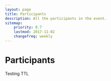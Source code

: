 ```yaml
---
layout: page
title: Participants
description: All the participants in the event.
sitemap:
    priority: 0.7
    lastmod: 2017-11-02
    changefreq: weekly
---
```

<h1>Participants</h1>
Testing TTL
<div id="row" class="row">

</div>


<script>
var array = [
  ["Tino Kreutzer"," York University"  ],
  ["Prativa Baral"," York University"  ],
  ["Bobi Morris"," International Rescue Committee"  ],
  ["William Martin"," Catholic Relief Services"  ],
  ["Ruwan Rataynake"," London School of Hygiene & Tropical Medicine"  ],
  ["Paula Tenaglia"," Action Against Hunger"  ],
  ["Kusum Hachhethu"," World Food Program (mVAM)"  ],
  ["Sandie Walton-Ellery"," ACAPS"  ],
  ["Richard Matthew"," University of California - Irvine"  ],
  ["Jochen Schubert"," University of California - Irvine"  ],
  ["Sifat Reazi"," University of California - Irvine"  ],
  ["Lauren Bateman"," IFRC"  ],
  ["Patrick Vinck"," Harvard Humanitarian Initiative"  ],
  ["Pavel Nabutovsky"," Quoin Inc."  ],
  ["Chris Houston"," Grand Challenges Canada"  ],
  ["Cecilie Hestbæk"," Elrha"  ],
  ["Dan Joseph"," IFRC"  ],
  ["Daliah Adler"," York University"  ],
  ["Syed Imran Ali"," York University"  ],
  ["Aijun An"," York University"  ],
  ["Ali Asgary"," York University"  ],
  ["Mazyar Fallah"," York University"  ],
  ["Raphael Aguiar"," York University"  ],
  ["Parke Godfrey"," York University"  ],
  ["Michaela Hynie"," York University"  ],
  ["Rahmah Khalid"," York University"  ],
  ["Usman Khan"," York University"  ],
  ["James Orbinski"," York University"  ],
  ["Spiros Pagiatakis"," York University"  ],
  ["Quazi Rahman"," York University"  ],
  ["Steven Wang"," York University"  ],
  ["Mary Wiktorowicz"," York University"  ],
  ["J.L. Crosbie"," MSF Canada"  ],
  ["Oren Jalon"," Independent"  ],
  ["Ben Harvey"," UNHCR"  ],
  ["Jennie Phillips"," University of Toronto"  ],
  ["Mathieu Poirier"," York University"  ],
  ["Aria Ilyad Ahmad"," York University"  ],
  ["Mark Adkins"," York University"  ],
  ["Georges Monette"," York University"  ],
  ["Elena Chopyak"," International Rescue Committee"  ],
  ["Manos Papagelis"," York University"  ],
  ["Seyed Moghadas"," York University"  ],
  ["Jana Daher"," Action Against Hunger"  ],
  ["Farzaneh Heidari"," York University"  ],
  ["Xuan Li"," York University"  ],
  ["Tilemachos Pechlivanoglou"," York University"  ],
  ["Francois Claveau"," Université de Sherbrooke"  ],
  ["Fatima Mussa"," York University"  ],
  ["Catherine Pagiatakis"," National Research Council Canada"  ],
  ["Guillaume Dandurand"," Université de Sherbrooke"  ],
  ["Jean-Francois Dubé"," Université de Sherbrooke"  ],
  ["Gautham Krishnaraj"," Humanitarian Health Ethics Research Group & Field Innovation Team"  ],
  ["Victoria Sauveplane"," University of Toronto"  ],
  ["Donna Dupont"," Purple Compass"  ],
  ["Edmond Wach"," CartONG"  ],
  ["Aaron de Mello"," Independent"  ],
  ["Robert DiRaddo"," National Research Council Canada"  ],
  ["Shubhdeep Nagi"," York University"  ],
  ["Elena Gianni"," The New York Times"  ],
  ["Daniel Sellen"," University of Toronto"  ],
  ["Gabriela Gonzalez Martinez"," York University"  ],
  ["Maxym Malynowsky"," REACH"  ],
  ["Nasser Alsadhan"," Queen's University"  ],
  ["James Madhier"," "  ],
  ["Michael Moszczynski"," "  ],
  ["Tarek Elgebely"," "  ],
  ["Tamara Glazer"," "  ],
  ["Anna Bellos"," "  ]
]

array.sort(function(a, b) {
    var textA = a[0].toUpperCase();
    var textB = b[0].toUpperCase();
    return (textA < textB) ? -1 : (textA > textB) ? 1 : 0;
});

var x = document.getElementById("row");
for (let i = 0; i < array.length; i++) {
    var div = document.createElement('div');
    div.className = "4u 12u$(small)";
    div.classList.add("boxes");
    
    var item = document.createElement('span');
    item.className = "name";
    item.appendChild(document.createTextNode(array[i][0]));
    item.appendChild(document.createElement("br"));
    div.appendChild(item);
    
    var org = document.createElement('span');
    org.className = "org";
    org.appendChild(document.createTextNode(array[i][1]));
    div.appendChild(org);
   
    x.appendChild(div);
}
</script>



